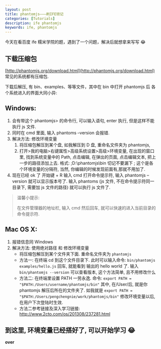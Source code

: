```yaml
---
layout: post
title: phantomjs———刷IFE琐记
categories: [Tutorials]
description: ife phantomjs
keywords: ife, phantomjs
---
```


今天在看百度 ife 糯米学院的题，遇到了一个问题，解决后就想拿来写写 😂

## 下载压缩包

[http://phantomjs.org/download.html](http://phantomjs.org/download.html) 常见的系统都有压缩包.

下载后解压, 有 bin、examples、等等文件，其中在 bin 中打开 phantomjs 后 各个系统进入的界面大同小异:

## Windows:

1. 会有带这个 phantomjs> 的命令行, 可以输入语句, enter 执行, 但是这样不能执行 js 文件.
2. 同时在 cmd 里面, 输入 phantoms –version 会报错.
3. 解决方法: 修改环境变量
    1. 将压缩包解压到某个盘, 如我解压到 D 盘, 重命名文件夹为 phantomjs,
    2. 打开>我的电脑>右键属性>高级系统设置>高级>环境变量, 在出现的窗口里, 找到系统变量中的 Path, 点击编辑, 在弹出的页面, 点击编辑文本, 把上一步的路径添加上去. 格式: ;D:\phantomjs\bin 切记不要漏下 ; 这个是各个环境变量的分隔符, 当然, 你编辑的时候发现前面有,那就不用加了.
4. 现在已经 ok 了 开始键 + R 输入 cmd 打开命令提示符, 输入 phantomjs –version 就可以显示版本号了. 输入 phantoms (js 文件, 不在命令提示符同一目录下, 需要加 js 文件的路径) 就可以执行 js 文件了.

> 温馨小提示:
>
> 在文件管理器的地址栏, 输入 cmd 然后回车, 就可以快速的进入当前目录的命令提示符.

## Mac OS X:

1. 报错信息同 Windows
2. 解决方法: 使用绝对路径 和 修改环境变量
    - 将压缩包解压到某个文件夹下面. 重命名文件夹为 `phantomjs`
    - 方法一: 在终端 cd 到这个文件目录下. 此时可以输入命令: `bin/phantomjs examples/hello.js` 回车, 就能看到 输出的 hello world 了. 输入 `bin/phantomjs --version` 可以查看版本, 这个方法简单, 且不用修改什么
    - 方法二: 在终端里设置 PATH 一劳永逸. 命令: `export PATH = "$PATH:/Users/username/phantomjs/bin"` 其中, 在/User/后, 就是你 phantomjs 解压后所在的文件夹了. 如我就是 `export PATH = "$PATH:/Users/pengchengnie/work/phantomjs/bin"` 修改环境变量以后, 在用户下次登陆时生效.
    - 方法二参考链接及深入学习链接: <http://www.2cto.com/os/201308/237281.html>

## 到这里, 环境变量已经搭好了, 可以开始学习 😂

**over**
